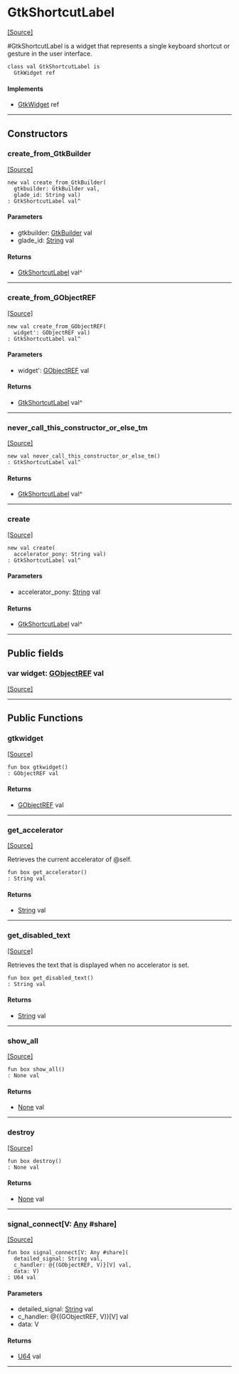 # GtkShortcutLabel
<span class="source-link">[[Source]](src/gtk3/GtkShortcutLabel.md#L6)</span>

#GtkShortcutLabel is a widget that represents a single keyboard shortcut or gesture
in the user interface.


```pony
class val GtkShortcutLabel is
  GtkWidget ref
```

#### Implements

* [GtkWidget](gtk3-GtkWidget.md) ref

---

## Constructors

### create_from_GtkBuilder
<span class="source-link">[[Source]](src/gtk3/GtkShortcutLabel.md#L15)</span>


```pony
new val create_from_GtkBuilder(
  gtkbuilder: GtkBuilder val,
  glade_id: String val)
: GtkShortcutLabel val^
```
#### Parameters

*   gtkbuilder: [GtkBuilder](gtk3-GtkBuilder.md) val
*   glade_id: [String](builtin-String.md) val

#### Returns

* [GtkShortcutLabel](gtk3-GtkShortcutLabel.md) val^

---

### create_from_GObjectREF
<span class="source-link">[[Source]](src/gtk3/GtkShortcutLabel.md#L18)</span>


```pony
new val create_from_GObjectREF(
  widget': GObjectREF val)
: GtkShortcutLabel val^
```
#### Parameters

*   widget': [GObjectREF](minimal-browser-..-gobject-GObjectREF.md) val

#### Returns

* [GtkShortcutLabel](gtk3-GtkShortcutLabel.md) val^

---

### never_call_this_constructor_or_else_tm
<span class="source-link">[[Source]](src/gtk3/GtkShortcutLabel.md#L21)</span>


```pony
new val never_call_this_constructor_or_else_tm()
: GtkShortcutLabel val^
```

#### Returns

* [GtkShortcutLabel](gtk3-GtkShortcutLabel.md) val^

---

### create
<span class="source-link">[[Source]](src/gtk3/GtkShortcutLabel.md#L25)</span>


```pony
new val create(
  accelerator_pony: String val)
: GtkShortcutLabel val^
```
#### Parameters

*   accelerator_pony: [String](builtin-String.md) val

#### Returns

* [GtkShortcutLabel](gtk3-GtkShortcutLabel.md) val^

---

## Public fields

### var widget: [GObjectREF](minimal-browser-..-gobject-GObjectREF.md) val
<span class="source-link">[[Source]](src/gtk3/GtkShortcutLabel.md#L11)</span>



---

## Public Functions

### gtkwidget
<span class="source-link">[[Source]](src/gtk3/GtkShortcutLabel.md#L13)</span>


```pony
fun box gtkwidget()
: GObjectREF val
```

#### Returns

* [GObjectREF](minimal-browser-..-gobject-GObjectREF.md) val

---

### get_accelerator
<span class="source-link">[[Source]](src/gtk3/GtkShortcutLabel.md#L29)</span>


Retrieves the current accelerator of @self.


```pony
fun box get_accelerator()
: String val
```

#### Returns

* [String](builtin-String.md) val

---

### get_disabled_text
<span class="source-link">[[Source]](src/gtk3/GtkShortcutLabel.md#L37)</span>


Retrieves the text that is displayed when no accelerator is set.


```pony
fun box get_disabled_text()
: String val
```

#### Returns

* [String](builtin-String.md) val

---

### show_all
<span class="source-link">[[Source]](src/gtk3/GtkWidget.md#L4)</span>


```pony
fun box show_all()
: None val
```

#### Returns

* [None](builtin-None.md) val

---

### destroy
<span class="source-link">[[Source]](src/gtk3/GtkWidget.md#L7)</span>


```pony
fun box destroy()
: None val
```

#### Returns

* [None](builtin-None.md) val

---

### signal_connect\[V: [Any](builtin-Any.md) #share\]
<span class="source-link">[[Source]](src/gtk3/GtkWidget.md#L10)</span>


```pony
fun box signal_connect[V: Any #share](
  detailed_signal: String val,
  c_handler: @{(GObjectREF, V)}[V] val,
  data: V)
: U64 val
```
#### Parameters

*   detailed_signal: [String](builtin-String.md) val
*   c_handler: @{(GObjectREF, V)}[V] val
*   data: V

#### Returns

* [U64](builtin-U64.md) val

---

